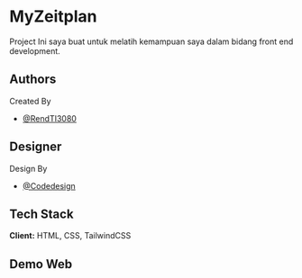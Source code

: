 # MyZeitplan

Project Ini saya buat untuk melatih kemampuan saya dalam bidang front end development.

## Authors
Created By
- [@RendTI3080](https://github.com/RendTI3080)

## Designer
Design By
- [@Codedesign](https://codedesign.dev/)

## Tech Stack

**Client:** HTML, CSS, TailwindCSS

## Demo Web
